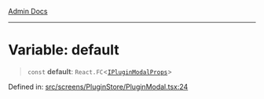 [Admin Docs](/)

***

# Variable: default

> `const` **default**: `React.FC`\<[`IPluginModalProps`](plugin\types\README\interfaces\IPluginModalProps.md)\>

Defined in: [src/screens/PluginStore/PluginModal.tsx:24](https://github.com/PalisadoesFoundation/talawa-admin/blob/main/src/screens/PluginStore/PluginModal.tsx#L24)
